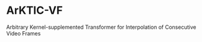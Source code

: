 # ArKTIC-VF
Arbitrary Kernel-supplemented Transformer for Interpolation of Consecutive Video Frames
